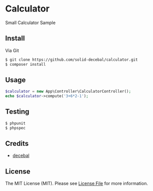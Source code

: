# Calculator
Small Calculator Sample

## Install

Via Git

``` bash
$ git clone https://github.com/solid-decebal/calculator.git
$ composer install
```

## Usage

``` php
$calculator = new App\Controller\CalculatorController();
echo $calculator->compute('3+6*2-1');
```

## Testing

``` bash
$ phpunit
$ phpspec
```

## Credits

- [decebal](https://github.com/decebal)

## License

The MIT License (MIT). Please see [License File](LICENSE.md) for more
information.
